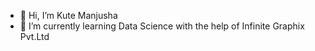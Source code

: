 - 👋 Hi, I’m Kute Manjusha 
- 🌱 I’m currently learning Data Science  with the help of Infinite Graphix Pvt.Ltd

<!---
kutemanjusha4/kutemanjusha4 is a ✨ special ✨ repository because its `README.md` (this file) appears on your GitHub profile.
You can click the Preview link to take a look at your changes.
--->
